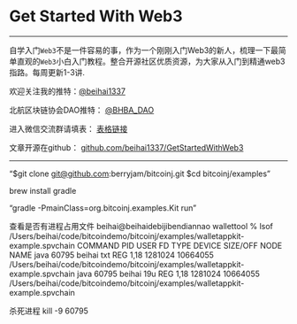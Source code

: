 # Get Started With Web3
---
自学入门`Web3`不是一件容易的事，作为一个刚刚入门Web3的新人，梳理一下最简单直观的`Web3`小白入门教程。整合开源社区优质资源，为大家从入门到精通web3指路。每周更新1-3讲.

欢迎关注我的推特：[@beihai1337](https://twitter.com/beihai1337)

北航区块链协会DAO推特： [@BHBA_DAO](https://twitter.com/BHBA_DAO)

进入微信交流群请填表： [表格链接](https://forms.gle/QMBwL6LwZyQew1tX8)

文章开源在github： [github.com/beihai1337/GetStartedWithWeb3](https://github.com/beihai1337/GetStartedWithWeb3)

----

“$git clone git@github.com:berryjam/bitcoinj.git
$cd bitcoinj/examples”


 brew install gradle

 “gradle -PmainClass=org.bitcoinj.examples.Kit run”

查看是否有进程占用文件
beihai@beihaidebijibendiannao wallettool % lsof /Users/beihai/code/bitcoindemo/bitcoinj/examples/walletappkit-example.spvchain
COMMAND   PID   USER   FD   TYPE DEVICE SIZE/OFF     NODE NAME
java    60795 beihai  txt    REG   1,18  1281024 10664055 /Users/beihai/code/bitcoindemo/bitcoinj/examples/walletappkit-example.spvchain
java    60795 beihai   19u   REG   1,18  1281024 10664055 /Users/beihai/code/bitcoindemo/bitcoinj/examples/walletappkit-example.spvchain

杀死进程
kill -9 60795

